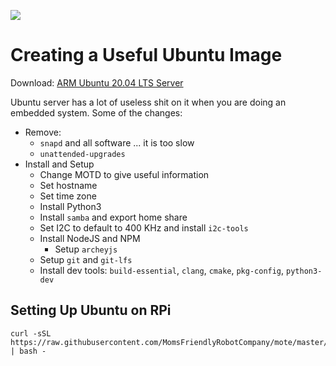 ![](https://i.redd.it/n0vaia0w2yl21.png)

# Creating a Useful Ubuntu Image

Download: [ARM Ubuntu 20.04 LTS Server](https://ubuntu.com/download/server/arm)

Ubuntu server has a lot of useless shit on it when you are doing an
embedded system. Some of the changes:

- Remove:
    - `snapd` and all software ... it is too slow
    - `unattended-upgrades`
- Install and Setup
    - Change MOTD to give useful information
    - Set hostname
    - Set time zone
    - Install Python3
    - Install `samba` and export home share
    - Set I2C to default to 400 KHz and install `i2c-tools`
    - Install NodeJS and NPM
        - Setup `archeyjs`
    - Setup `git` and `git-lfs`
    - Install dev tools: `build-essential`, `clang`, `cmake`, `pkg-config`, `python3-dev`

## Setting Up Ubuntu on RPi

```
curl -sSL https://raw.githubusercontent.com/MomsFriendlyRobotCompany/mote/master/ubuntu/setup.py | bash -
```
